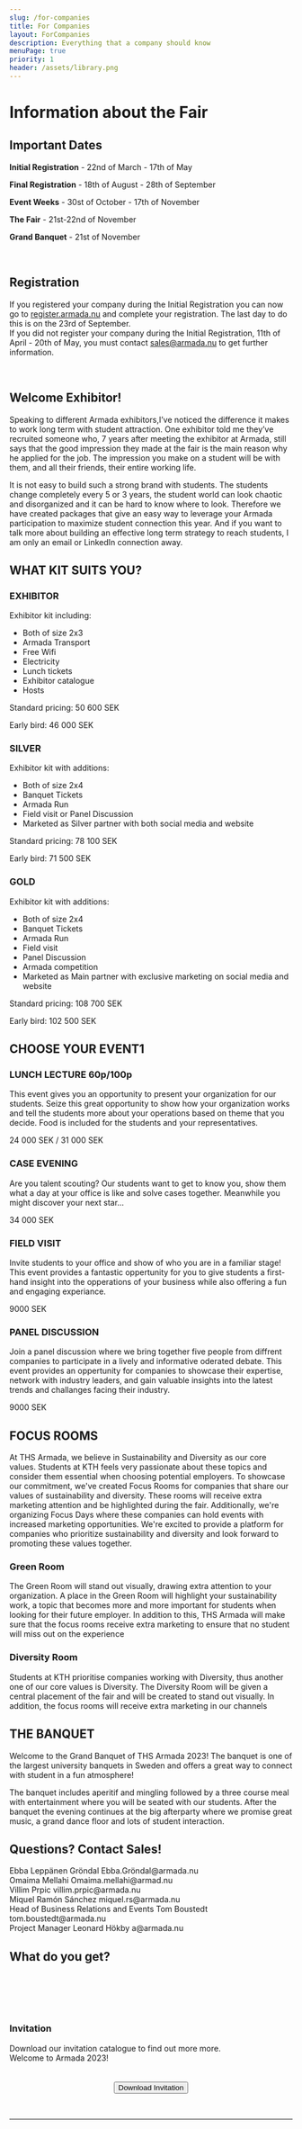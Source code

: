 ```yaml
---
slug: /for-companies
title: For Companies
layout: ForCompanies
description: Everything that a company should know
menuPage: true
priority: 1
header: /assets/library.png
---
```


<scrollupbutton></scrollupbutton>

<div className='diversity-day' id="container1">
                    <div
                        class='diversitypage-container reveal'>
                        <h1 id='information-for-exhibitors1'>Information about the Fair</h1>
                    </div>
</div>

<a class="anchor" id="important-dates"></a>

<div class="info-border-box">
<h2 id="important-dates">Important Dates</h2>

**Initial Registration** - 22nd of March - 17th of May

**Final Registration** - 18th of August - 28th of September

**Event Weeks** - 30st of October - 17th of November

**The Fair** - 21st-22nd of November

**Grand Banquet** - 21st of November

</div>

<br/>



<div class="info-border-box" >
<h2 id="registration"> Registration </h2>

If you registered your company during the Initial Registration you can now go to [register.armada.nu](https://register.armada.nu) and complete your registration. The last day to do this is on the 23rd of September. <br />
If you did not register your company during the Initial Registration, 11th of April - 20th of May, you must contact [sales@armada.nu](mailto:sales@armada.nu) to get further information.

</div>
<br/> 
<!-- breakline needed for formating, maybe h2 should have a added margin/padding top !-->

<h2 >Welcome Exhibitor!</h2>

Speaking to different Armada exhibitors,I’ve noticed the difference it makes to work long term with student attraction. One exhibitor told me they’ve recruited someone who, 7 years after meeting the exhibitor at Armada, still says that the good impression they made at the fair is the main reason why he applied for the job. The impression you make on a student will be with them, and all their friends, their entire working life.

It is not easy to build such a strong brand with students. The students change completely every 5 or 3 years, the student world can look chaotic and disorganized and it can be hard to know where to look. Therefore we have created packages that give an easy way to leverage your Armada participation to maximize student connection this year. And if you want to talk more about building an effective long term strategy to reach students, I am only an email or LinkedIn connection away.

<h2>WHAT KIT SUITS YOU?</h2>
<div class="flexshow">

<div class="infocard">
<h3>EXHIBITOR</h3>
Exhibitor kit including:
<ul>
  <li>Both of size 2x3</li>
  <li>Armada Transport</li>
  <li>Free Wifi</li>
  <li>Electricity</li>
  <li>Lunch tickets</li>
  <li>Exhibitor catalogue</li>
  <li>Hosts</li>
</ul>
Standard pricing: 50 600 SEK

Early bird: 46 000 SEK
</div>

<div class="infocard">
<h3>SILVER</h3>
Exhibitor kit with additions:
<ul>
  <li>Both of size 2x4</li>
  <li>Banquet Tickets</li>
  <li>Armada Run</li>
  <li>Field visit or Panel Discussion</li>
  <li>Marketed as Silver partner with both social media and website</li>
</ul>
Standard pricing: 78 100 SEK

Early bird: 71 500 SEK
</div>

<div class="infocard">
<h3>GOLD</h3>
Exhibitor kit with additions:
<ul>
  <li>Both of size 2x4</li>
  <li>Banquet Tickets</li>
  <li>Armada Run</li>
  <li>Field visit</li>
  <li>Panel Discussion</li>
  <li>Armada competition</li>
  <li>Marketed as Main partner with 
  exclusive marketing on social media and
   website</li>
</ul>
Standard pricing: 108 700 SEK

Early bird: 102 500 SEK
</div>

</div>


<h2>CHOOSE YOUR EVENT1</h2>

<div class="flexshow">

<div class="infocard">
<h3>LUNCH LECTURE 60p/100p</h3>
This event gives you an opportunity to present your organization for our students. Seize this great opportunity to show how your organization works and tell the students more about your  operations based on theme that you decide. Food is included for the students and your representatives.

24 000 SEK / 31 000 SEK
</div>

<div class="infocard">
<h3>CASE EVENING</h3>
Are you talent scouting? Our students want to get to know you, show them what a day at your office is like and solve cases together. Meanwhile you might discover your next star...

34 000 SEK
</div>

<div class="infocard">
<h3>FIELD VISIT</h3>
Invite students to your office and show of who you are in a familiar stage! This event provides a fantastic oppertunity for you to give students a first-hand insight into the opperations of your business while also offering a fun and engaging experiance. 

9000 SEK
</div>

<div class="infocard">
<h3>PANEL DISCUSSION</h3>
Join a panel discussion where we bring together five people from diffrent companies to participate in a lively and informative oderated debate. This event provides an oppertunity for companies to showcase their expertise, network with industry leaders, and gain valuable insights into the latest trends and challanges facing their industry.  

9000 SEK
</div>

</div>

<h2>FOCUS ROOMS</h2>
At THS Armada, we believe in Sustainability and Diversity as our core values. Students at KTH feels very passionate about these topics and consider them essential when choosing potential employers. To showcase our commitment, we've created Focus Rooms for companies that share our values of sustainability and diversity. These rooms will receive extra marketing attention and be highlighted during the fair. Additionally, we're organizing Focus Days where these companies can hold events with increased marketing opportunities. We're excited to provide a platform for companies who prioritize sustainability and diversity and look forward to promoting these values together.

<div class="flexshow">

<div class="infocard">
<h3>Green Room</h3>
The Green Room will stand out visually, drawing extra attention to your organization. A place in the Green Room will highlight your sustainability work, a topic that becomes more and more important for students when looking for their future employer. In addition to this, THS Armada will make sure that the focus rooms receive extra marketing to ensure that no student will miss
out on the experience
</div>

<div class="infocard">
<h3>Diversity Room</h3>
Students at KTH prioritise companies working with Diversity, thus another one of our core values is Diversity. The Diversity Room will be given a central placement of the fair and will be created to stand out visually. In addition, the focus rooms will receive extra marketing in our
channels
</div>

</div>

<h2>THE BANQUET</h2>
Welcome to the Grand Banquet of THS Armada 2023! The banquet is one of the largest university banquets in Sweden and offers a great way to connect with student in a fun atmosphere!

The banquet includes aperitif and mingling followed by a three course meal with entertainment where you will be seated with our students. After the banquet the evening continues at the big afterparty where we promise great music, a grand dance floor and lots of student interaction.


<h2>Questions? Contact Sales!</h2>

<div class="flexshow">

<div class="infocard">
Ebba Leppänen Gröndal
Ebba.Gröndal@armada.nu
</div>

<div class="infocard">
Omaima Mellahi
Omaima.mellahi@armad.nu
</div>

<div class="infocard">
Villim Prpic
villim.prpic@armada.nu
</div>

<div class="infocard">
Miquel Ramón Sánchez
miquel.rs@armada.nu

</div>

<div class="infocard">
Head of Business Relations and Events
Tom Boustedt
tom.boustedt@armada.nu
</div>

<div class="infocard">
Project Manager
Leonard Hökby
a@armada.nu
</div>

<div class="infocard">

</div>

</div>

<h2 id="what-do-you-get">What do you get?</h2>
<br/>

<br />

<tierlistcontainer></tierlistcontainer>

<br/>

<h3>Invitation</h3>
Download our invitation catalogue to find out more more. <br />
Welcome to Armada 2023!
<form style="text-align: center; margin-bottom: 1em;" method="get" action="/assets/invitation/InvitationArmada2023.pdf">
<br />
<br />
<div class = "buttonStyle">
<button type="submit">Download Invitation</button>
</div>
</form>
<br />

---
